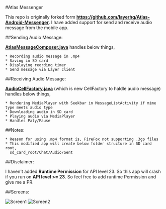 #Atlas Messenger

This repo is originally forked form **https://github.com/layerhq/Atlas-Android-Messenger**. I have added support for send and receive audio message from the mobile app.


##Sending Audio Message:

**[AtlasMessageComposer.java](https://github.com/railskarthi/Layer-Atlas-Android-Messanger/blob/master/Atlas-Android/layer-atlas/src/main/java/com/layer/atlas/AtlasMessageComposer.java)** handles below things,

    * Recording audio message in .mp4
    * Saving in SD card
    * Displaying reording timer
    * Send message via Layer client

##Receiving Audio Message:

**[AudioCellFactory.java](https://github.com/railskarthi/Layer-Atlas-Android-Messanger/blob/master/Atlas-Android/layer-atlas/src/main/java/com/layer/atlas/messagetypes/audio/AudioCellFactory.java)** (which is new CellFactory to haldle audio message) handles below things,

    * Rendering MediaPlayer with Seekbar in MessageListActivity if mime type meets audio type
    * Downloading audio in SD card
    * Playing audio via MediaPlayer
    * Handles Paly/Pause

##Notes:

    * Reason for using .mp4 format is, FireFox not supporting .3gp files
    * This modified app will create below folder structure in SD card root,
      sd_card_root/Chat/Audio/Sent


##Disclaimer:

I haven't added **Runtime Permission** for API level 23. So this app will crash if you run on **API level >= 23**. So feel free to add runtime Permission and give me a PR. 

##Screens:

![Screen1](https://github.com/railskarthi/Layer-Atlas-Android-Messanger/blob/master/Screens/Screenshot_1.png?raw=true "Screen1")
![Screen2](https://github.com/railskarthi/Layer-Atlas-Android-Messanger/blob/master/Screens/Screenshot_2.png?raw=true "Screen2")
